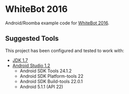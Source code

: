 WhiteBot 2016
==========

Android/Roomba example code for [WhiteBot 2016](http://iaroc.org/).

Suggested Tools
---------------

This project has been configured and tested to work with:

* [JDK 1.7](http://www.oracle.com/technetwork/java/javase/downloads/jdk7-downloads-1880260.html)
* [Android Studio 1.2](http://developer.android.com/sdk/index.html)
  * Android SDK Tools 24.1.2
  * Android SDK Platform-tools 22
  * Android SDK Build-tools 22.0.1
  * Android 5.1.1 (API 22)
